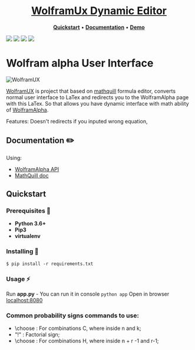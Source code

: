 <h1 align="center">
  <a href="http://sluzhynskyi.pythonanywhere.com/" title="WolframUX">WolframUx Dynamic Editor</a>
</h1>

<p align="center">
  <a title="Quickstart" href="#quickstart"><strong>Quickstart</strong></a>
  &#x2022;
  <a title="Documentation" href="#documentation"><strong>Documentation</strong></a>
  &#x2022;
  <a title="Demo" href="http://sluzhynskyi.pythonanywhere.com/"><strong>Demo</strong></a>
</p>

![](https://img.shields.io/github/languages/code-size/sluzhynskyi/WolframUX)
![](https://img.shields.io/github/last-commit/sluzhynskyi/WolframUX/master)
![](https://img.shields.io/github/languages/count/sluzhynskyi/wolframux)
![](https://img.shields.io/github/followers/sluzhynskyi?style=social)

# Wolfram alpha User Interface 

![WolframUX](https://user-images.githubusercontent.com/44615981/63206912-2f3b8c00-c0c6-11e9-83df-ef9e34161e95.gif)

[WolframUX](http://sluzhynskyi.pythonanywhere.com/) is project that based on [mathquill](https://github.com/mathquill/mathquill)  formula editor, converts normal user interface to LaTex and redirects you to the WolframAlpha page with this LaTex. So that allows you have dynamic interface with math ability of [WolframAlpha](https://www.wolframalpha.com/). 

Features: Doesn't redirects if you inputed wrong equation, 

## Documentation :pencil2:
Using:
- [WolframAlpha API](https://pypi.org/project/wolframalpha/)
- [MathQuill doc](http://docs.mathquill.com/en/latest/)
## Quickstart

### Prerequisites :page_with_curl:

- **Python 3.6+**
- **Pip3**
- **virtualenv**

### Installing :tongue:
```
$ pip install -r requirements.txt
```
### Usage :zap:
Run **app.py** - You can run it in console ```python app```
Open in browser [localhost:8080](http://localhost:8080)

### Common probability signs commands to use:
- \choose : For combinations C, where inside n and k;
- "!" : Factorial sign; 
- \choose : For combinations H, where inside n + r -1 and r-1;



